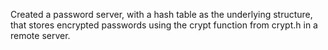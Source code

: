 Created a password server, with a hash table as the underlying structure, that stores encrypted passwords using the crypt function from crypt.h in a remote server.
